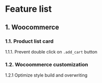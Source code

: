 # Feature list
## 1. Woocommerce
### 1.1. Product list card
1.1.1. Prevent double click on <code>.add_cart</code> button
### 1.2. Wocoommerce customization
1.2.1 Optimize style build and overwriting